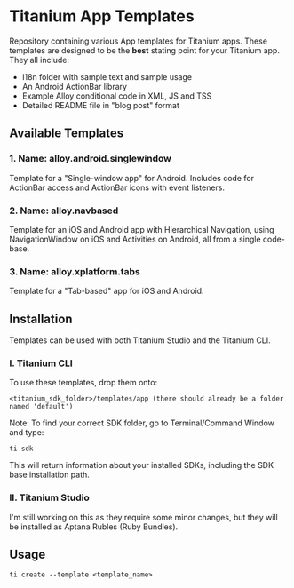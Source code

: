 # Titanium App Templates

Repository containing various App templates for Titanium apps.  These templates are designed to be the **best** stating point for your Titanium app.  They all include:

* l18n folder with sample text and sample usage
* An Android ActionBar library
* Example Alloy conditional code in XML, JS and TSS
* Detailed README file in "blog post" format

## Available Templates

### 1. Name: alloy.android.singlewindow

Template for a "Single-window app" for Android.  Includes code for ActionBar access and ActionBar icons with event listeners. 
 
### 2. Name: alloy.navbased
Template for an iOS and Android app with Hierarchical Navigation, using NavigationWindow on iOS and Activities on Android, all from a single code-base.

### 3. Name: alloy.xplatform.tabs
Template for a "Tab-based" app for iOS and Android.

## Installation
Templates can be used with both Titanium Studio and the Titanium CLI.

### I. Titanium CLI

To use these templates, drop them onto:

	<titanium_sdk_folder>/templates/app (there should already be a folder named 'default')
	
Note: To find your correct SDK folder, go to Terminal/Command Window and type:

	ti sdk
	
This will return information about your installed SDKs, including the SDK base installation path.

### II. Titanium Studio

I'm still working on this as they require some minor changes, but they will be installed as Aptana Rubles (Ruby Bundles).

## Usage

	ti create --template <template_name>